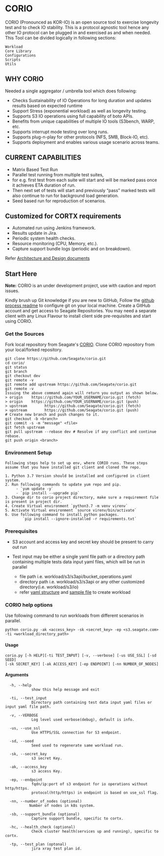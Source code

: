 # CORIO
CORIO (Pronounced as KOR-IO) is an open source tool to exercise longevity test and to check IO stability.
This is a protocol agnostic tool hence any other IO protocol can be plugged in and exercised as and when needed.
This Tool can be divided logically in following sections:

    Workload
    Core Library
    Configurations
    Scripts
    Utils

## WHY CORIO

Needed a single aggregator / umbrella tool which does following:
-   Checks Sustainability of IO Operations for long duration and updates results based on expected runtime
-   Support Stress (exponential workload) as well as longevity testing.
-   Supports S3 IO operations using full capability of boto APIs.
-   Benefits from unique capabilities of multiple IO tools (S3bench, WARP, etc.
-   Supports interrupt mode testing over long runs.
-   Supports plug-n-play for other protocols (NFS, SMB, Block-IO, etc).
-   Supports deployment and enables various usage scenario across teams.

## CURRENT CAPABILITIES

-   Matrix Based Test Run
-   Parallel test running from multiple test suites, 
-   for e.g. first test from each suite will start and will be marked pass once it achieves ETA duration of run.
-   Then next set of tests will start and previously “pass” marked tests will also continue to run for background load generation.
-   Seed based run for reproduction of scenarios.

## Customized for CORTX requirements
-   Automated run using Jenkins framework.
-   Results update in Jira.
-   Periodic system health checks.
-   Resource monitoring (CPU, Memory, etc.).
-   Capture support bundle logs (periodic and on breakdown).
  
Refer [Architecture and Design documents](docs/Architecture_and_Design.md)

## Start Here

**Note:** CORIO is an under development project, use with caution and report issues.

Kindly brush up Git knowledge if you are new to GitHub,
Follow the [github process readme](https://github.com/Seagate/cortx/blob/main/doc/github-process-readme.md)
to configure git on your local machine. Create a GitHub account and get access to Seagate Repositories.
You may need a separate client with any Linux Flavour to install client side pre-requisites and start using CORIO.

### Get the Sources

Fork local repository from Seagate's [CORIO](https://github.com/Seagate/corio.git). Clone CORIO repository from your local/forked repository.

    git clone https://github.com/Seagate/corio.git
    cd corio/
    git status
    git branch
    git checkout dev
    git remote -v
    git remote add upstream https://github.com/Seagate/corio.git
    git remote -v
    Issuing the above command again will return you output as shown below.
    > origin    https://github.com/YOUR_USERNAME/corio.git (fetch)
    > origin    https://github.com/YOUR_USERNAME/corio.git (push)
    > upstream        https://github.com/Seagate/corio.git (fetch)
    > upstream        https://github.com/Seagate/corio.git (push)
    # Create new branch and push changes to it.
    git checkout -b <branch>
    git commit -s -m "message" <file>
    git fetch upstream
    git pull upstream --rebase dev # Resolve if any conflict and continue rebase.
    git push origin <branch>

### Environment Setup

    Following steps help to set up env, where CORIO runs. These steps assume that you have installed git client and cloned the repo.

    1. Python 3.7 Version should be installed and configured in client system.
    2. Run following commands to update yum repo and pip.
         - `yum update -y`
         - `pip install --upgrade pip`
    3. Change dir to corio project directory, make sure a requirement file is present in project dir.
    4. Create Virtual environment `python3.7 -m venv virenv`
    5. Activate Virtual environment `source virenv/bin/activate`
    6. Use following command to install python packages.
            `pip install --ignore-installed -r requirements.txt`

### Prerequisites

-   S3 account and access key and secret key should be present to carry out run

-   Test input may be either a single yaml file path or a directory path containing multiple tests data input yaml files, which will be run in parallel

    -   file path i.e. workload/s3/s3api/bucket_operations.yaml
    -   directory path i.e. workload/s3/s3api or any other customized directory(i.e. workload/s3/io)
    -   refer [yaml structure](docs/YAML_documents/yaml_structure.md) and [sample file](docs/YAML_documents/sample_file.yaml) to create workload

### CORIO help options

  Use following command to run workloads from different scenarios in parallel.

    python corio.py -ak <access_key> -sk <secret_key> -ep <s3.seagate.com> -ti <workload_directory_path>

#### Usage

    corio.py [-h HELP][-ti TEST_INPUT] [-v, --verbose] [-us USE_SSL] [-sd SEED]
    [-sk SECRET_KEY] [-ak ACCESS_KEY] [-ep ENDPOINT] [-nn NUMBER_OF_NODES]

#### Arguments

      -h, --help    
                show this help message and exit

      -ti, --test_input
                Directory path containing test data input yaml files or input yaml file path.
    
      -v, --VERBOSE 
                Log level used verbose(debug), default is info.
    
      -us, --use_ssl
                Use HTTPS/SSL connection for S3 endpoint.
    
      -sd, --seed
                Seed used to regenerate same workload run.
    
      -sk, --secret_key
                s3 secret Key.
    
      -ak, --access_key
                s3 access Key.
    
      -ep, --endpoint
                fqdn/ip:port of s3 endpoint for io operations without http/https.
                protocol(http/https) in endpoint is based on use_ssl flag.
    
      -nn, --number_of_nodes (optional)
               Number of nodes in k8s system.

      -sb, --support_bundle (optional)
                Capture support bundle, specific to cortx.

      -hc, --health_check (optional)
                Check cluster health(services up and running), specific to cortx.

      -tp, --test_plan (optonal)
                jira xray test plan id.
